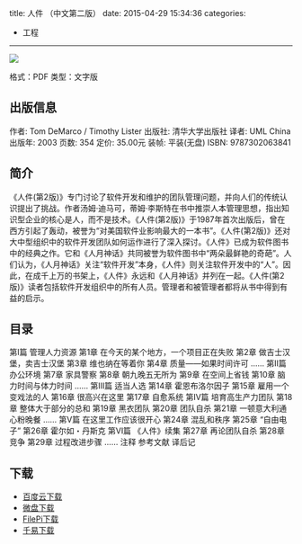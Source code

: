 title: 人件 （中文第二版）
date: 2015-04-29 15:34:36
categories:
  - 工程
---

![](http://img5.douban.com/lpic/s1090686.jpg)

格式：PDF
类型：文字版

<!--more-->

## 出版信息 ##

作者: Tom DeMarco / Timothy Lister 
出版社: 清华大学出版社
译者: UML China 
出版年: 2003
页数: 354
定价: 35.00元
装帧: 平装(无盘)
ISBN: 9787302063841

## 简介 ##

《人件(第2版)》专门讨论了软件开发和维护的团队管理问题，并向人们的传统认识提出了挑战。作者汤姆·迪马可，蒂姆·李斯特在书中推崇人本管理思想，指出知识型企业的核心是人，而不是技术。《人件(第2版)》于1987年首次出版后，曾在西方引起了轰动，被誉为“对美国软件业影响最大的一本书”。《人件(第2版)》还对大中型组织中的软件开发团队如何运作进行了深入探讨。《人件》已成为软件图书中的经典之作。它和《人月神话》共同被誉为软件图书中“两朵最鲜艳的奇葩”。人们认为，《人月神话》关注“软件开发”本身，《人件》则关注软件开发中的“人”。因此，在成千上万的书架上，《人件》永远和《人月神话》并列在一起。《人件(第2版)》读者包括软件开发组织中的所有人员。管理者和被管理者都将从书中得到有益的启示。

## 目录 ##

第Ⅰ篇 管理人力资源
第1章 在今天的某个地方，一个项目正在失败
第2章 做吉士汉堡，卖吉士汉堡
第3章 维也纳在等着你
第4章 质量――如果时间许可
……
第Ⅱ篇 办公环境
第7章 家具警察
第8章 朝九晚五无所为
第9章 在空间上省钱
第10章 脑力时间与体力时间
……
第Ⅲ篇 适当人选
第14章 霍恩布洛尔因子
第15章 雇用一个变戏法的人
第16章 很高兴在这里
第17章 自愈系统
第Ⅳ篇 培育高生产力团队
第18章 整体大于部分的总和
第19章 黑衣团队
第20章 团队自杀
第21章 一顿意大利通心粉晚餐
……
第Ⅴ篇 在这里工作应该很开心
第24章 混乱和秩序
第25章 “自由电子”
第26章 霍尔如・丹斯克
第Ⅵ篇 《人件》续集
第27章 再论团队自杀
第28章 竞争
第29章 过程改进步骤
……
注释
参考文献
译后记

## 下载 ##

* [百度云下载](http://pan.baidu.com/s/1mgEA3pu)
* [微盘下载](http://vdisk.weibo.com/s/aADaW4YROTBaI)
* [FilePi下载](http://filepi.com/i/eKzcXyA)
* [千易下载](http://1000eb.com/1gghl)
